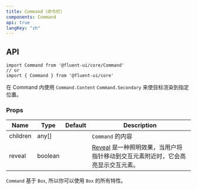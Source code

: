 ```yaml
---
title: Command（命令栏）
components: Command
api: true
langKey: "zh"
---
```


## API

```
import Command from '@fluent-ui/core/Command'
// or
import { Command } from '@fluent-ui/core'
```

在 Command 内使用 `Command.Content` `Command.Secondary` 来使目标渲染到指定位置。

### Props

| Name | Type | Default | Description |
| --- | --- | --- | --- |
| children | any[] |  | `Command` 的内容 |
| reveal | boolean |  | [Reveal](https://docs.microsoft.com/en-us/windows/uwp/design/style/reveal) 是一种照明效果，当用户将指针移动到交互元素附近时，它会高亮显示交互元素。 |

`Command` 基于 `Box`, 所以你可以使用 `Box` 的所有特性。
